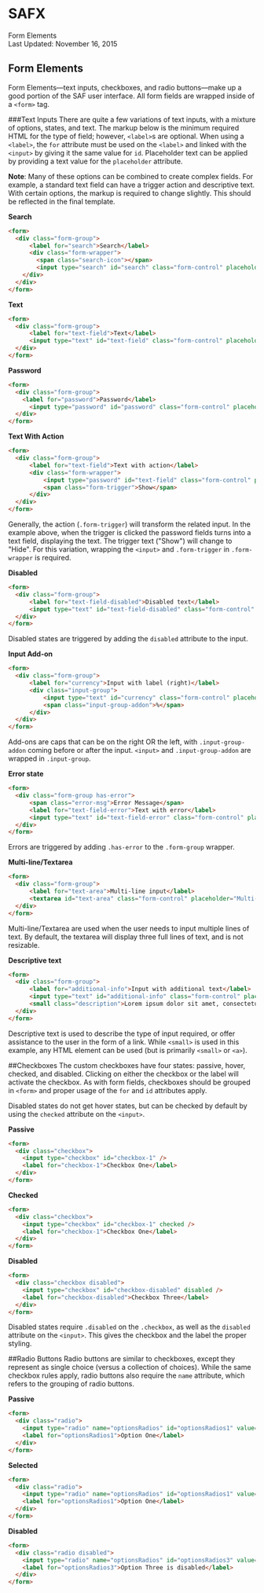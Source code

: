 SAFX
===
Form Elements  
Last Updated: November 16, 2015

## Form Elements
Form Elements—text inputs, checkboxes, and radio buttons—make up a good portion of the SAF user interface. All form fields are wrapped inside of a `<form>` tag.

###Text Inputs
There are quite a few variations of text inputs, with a mixture of options, states, and text. The markup below is the minimum required HTML for the type of field; however, `<label>`s are optional. When using a `<label>`, the `for` attribute must be used on the `<label>` and linked with the `<input>` by giving it the same value for `id`. Placeholder text can be applied by providing a text value for the `placeholder` attribute.

**Note**: Many of these options can be combined to create complex fields. For example, a standard text field can have a trigger action and descriptive text. With certain options, the markup is required to change slightly. This should be reflected in the final template.

**Search**

```html
<form>
  <div class="form-group">
      <label for="search">Search</label>
      <div class="form-wrapper">
        <span class="search-icon"></span>
        <input type="search" id="search" class="form-control" placeholder="Search…" />
    </div>
  </div>
</form>
````

**Text**

```html
<form>
  <div class="form-group">
      <label for="text-field">Text</label>
      <input type="text" id="text-field" class="form-control" placeholder="Text" />
  </div>
</form>
```

**Password**

```html
<form>
  <div class="form-group">
    <label for="password">Password</label>
      <input type="password" id="password" class="form-control" placeholder="Password" />
  </div>
</form>
```

**Text With Action**

```html
<form>
  <div class="form-group">
      <label for="text-field">Text with action</label>
      <div class="form-wrapper">
          <input type="password" id="text-field" class="form-control" placeholder="password" />
          <span class="form-trigger">Show</span>
      </div>
  </div>
</form>
```

Generally, the action (`.form-trigger`) will transform the related input. In the example above, when the trigger is clicked the password fields turns into a text field, displaying the text. The trigger text ("Show") will change to "Hide". For this variation, wrapping the `<input>` and `.form-trigger` in `.form-wrapper` is required.

**Disabled**

```html
<form>
  <div class="form-group">
      <label for="text-field-disabled">Disabled text</label>
      <input type="text" id="text-field-disabled" class="form-control" placeholder="Disabled text" disabled />
  </div>
</form>
```

Disabled states are triggered by adding the `disabled` attribute to the input.

**Input Add-on**

```html
<form>
  <div class="form-group">
      <label for="currency">Input with label (right)</label>
      <div class="input-group">
          <input type="text" id="currency" class="form-control" placeholder="Amount (in percentage)" />
          <span class="input-group-addon">%</span>
      </div>
  </div>
</form>
```

Add-ons are caps that can be on the right OR the left, with `.input-group-addon` coming before or after the input. `<input>` and `.input-group-addon` are wrapped in `.input-group`.

**Error state**

```html
<form>
  <div class="form-group has-error">
      <span class="error-msg">Error Message</span>
      <label for="text-field-error">Text with error</label>
      <input type="text" id="text-field-error" class="form-control" placeholder="Text with error" />
  </div>
</form>
```

Errors are triggered by adding `.has-error` to the `.form-group` wrapper.

**Multi-line/Textarea**

```html
<form>
  <div class="form-group">
      <label for="text-area">Multi-line input</label>
      <textarea id="text-area" class="form-control" placeholder="Multi-line Input"></textarea>
  </div>
</form>
```

Multi-line/Textarea are used when the user needs to input multiple lines of text. By default, the textarea will display three full lines of text, and is not resizable.

**Descriptive text**

```html
<form>
  <div class="form-group">
      <label for="additional-info">Input with additional text</label>
      <input type="text" id="additional-info" class="form-control" placeholder="Additional Info" />
      <small class="description">Lorem ipsum dolor sit amet, consectetur adipisicing elit, sed do eiusmod tempor incididunt ut labore et dolore magna aliqua.</small>
  </div>
</form>
```

Descriptive text is used to describe the type of input required, or offer assistance to the user in the form of a link. While `<small>` is used in this example, any HTML element can be used (but is primarily `<small>` or `<a>`).

##Checkboxes
The custom checkboxes have four states: passive, hover, checked, and disabled. Clicking on either the checkbox or the label will activate the checkbox. As with form fields, checkboxes should be grouped in `<form>` and proper usage of the `for` and `id` attributes apply.

Disabled states do not get hover states, but can be checked by default by using the `checked` attribute on the `<input>`.

**Passive**
```html
<form>
  <div class="checkbox">
    <input type="checkbox" id="checkbox-1" />
    <label for="checkbox-1">Checkbox One</label>
  </div>
</form>
```

**Checked**
```html
<form>
  <div class="checkbox">
    <input type="checkbox" id="checkbox-1" checked />
    <label for="checkbox-1">Checkbox One</label>
  </div>
</form>
```

**Disabled**
```html
<form>
  <div class="checkbox disabled">
    <input type="checkbox" id="checkbox-disabled" disabled />
    <label for="checkbox-disabled">Checkbox Three</label>
  </div>
</form>
```

Disabled states require `.disabled` on the `.checkbox`, as well as the `disabled` attribute on the `<input>`. This gives the checkbox and the label the proper styling.


##Radio Buttons
Radio buttons are similar to checkboxes, except they represent as single choice (versus a collection of choices). While the same checkbox rules apply, radio buttons also require the `name` attribute, which refers to the grouping of radio buttons.

**Passive**
```html
<form>
  <div class="radio">
    <input type="radio" name="optionsRadios" id="optionsRadios1" value="option1">
    <label for="optionsRadios1">Option One</label>
  </div>
</form>
```

**Selected**
```html
<form>
  <div class="radio">
    <input type="radio" name="optionsRadios" id="optionsRadios1" value="option1" checked>
    <label for="optionsRadios1">Option One</label>
  </div>
</form>
```

**Disabled**
```html
<form>
  <div class="radio disabled">
    <input type="radio" name="optionsRadios" id="optionsRadios3" value="option3" disabled>
    <label for="optionsRadios3">Option Three is disabled</label>
  </div>
</form>
```